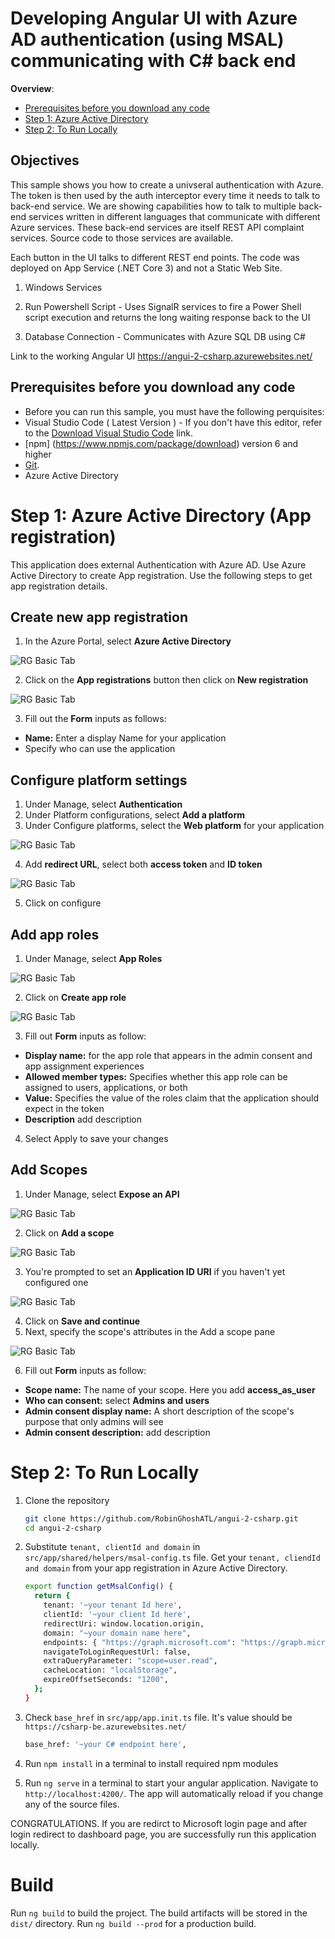 # Developing Angular UI with Azure AD authentication (using MSAL) communicating with C# back end

<!-- TOC -->
**Overview**: 

- [Prerequisites before you download any code](#prerequisites-before-you-download-any-code)
- [Step 1: Azure Active Directory](#step-1-azure-active-directory)
- [Step 2: To Run Locally](#step-2-to-run-locally)

<!-- TOC -->

## Objectives

This sample shows you how to create a univseral authentication with Azure. The token is then used by the auth interceptor every time it needs to talk to back-end service.
We are showing capabilities how to talk to multiple back-end services written in different languages that communicate with different Azure services.
These back-end services are itself REST API complaint services. Source code to those services are available.
  
Each button in the UI talks to different REST end points. The code was deployed on App Service (.NET Core 3) and not a Static Web Site.
  
   1. Windows Services 

   1. Run Powershell Script - Uses SignalR services to fire a Power Shell script execution and returns the long waiting response back to the UI 

   1. Database Connection -  Communicates with Azure SQL DB using C#
   
Link to the working Angular UI
https://angui-2-csharp.azurewebsites.net/
## Prerequisites before you download any code

* Before you can run this sample, you must have the following perquisites:
* Visual Studio Code ( Latest Version ) - If you don't have this editor, refer to the [Download Visual  Studio Code](https://code.visualstudio.com/download) link.
* [npm] (https://www.npmjs.com/package/download) version 6 and higher
* [Git](http://git-scm.com/).
* Azure Active Directory
  
# Step 1: Azure Active Directory (App registration)
This application does external Authentication with Azure AD. Use Azure Active Directory to create App registration. Use the following steps to get app registration details.
## Create new app registration

1. In the Azure Portal, select **Azure Active Directory**

![RG Basic Tab](images/1.png)
&nbsp;

2. Click on the **App registrations** button then click on **New registration**

![RG Basic Tab](images/2.png) 
&nbsp;

3. Fill out the **Form** inputs as follows:
- **Name:** Enter a display Name for your application
- Specify who can use the application

## Configure platform settings

1. Under Manage, select **Authentication**
2. Under Platform configurations, select **Add a platform**
3. Under Configure platforms, select the **Web platform** for your application

![RG Basic Tab](images/5.png) 
&nbsp;

4. Add **redirect URL**, select both **access token** and **ID token**

![RG Basic Tab](images/6.png)
&nbsp;

5. Click on configure

## Add app roles

1. Under Manage, select **App Roles**

![RG Basic Tab](images/7.png)
&nbsp;

2. Click on **Create app role**

![RG Basic Tab](images/8.png)
&nbsp;

3. Fill out **Form** inputs as follow:
- **Display name:** for the app role that appears in the admin consent and app assignment experiences
- **Allowed member types:** Specifies whether this app role can be assigned to users, applications, or both
- **Value:** Specifies the value of the roles claim that the application should expect in the token
- **Description** add description
4. Select Apply to save your changes

## Add Scopes

1. Under Manage, select **Expose an API**

![RG Basic Tab](images/9.png)
&nbsp;

2. Click on **Add a scope**

![RG Basic Tab](images/10.png)
&nbsp;

3. You're prompted to set an **Application ID URI** if you haven't yet configured one

![RG Basic Tab](images/11.png)
&nbsp;

4. Click on **Save and continue**
5. Next, specify the scope's attributes in the Add a scope pane

![RG Basic Tab](images/12.png)
&nbsp;

6. Fill out **Form** inputs as follow:
- **Scope name:** The name of your scope. Here you add **access_as_user**
- **Who can consent:** select **Admins and users**
- **Admin consent display name:** A short description of the scope's purpose that only admins will see
- **Admin consent description:** add description

# Step 2: To Run Locally
1. Clone the repository

      ```bash
      git clone https://github.com/RobinGhoshATL/angui-2-csharp.git
      cd angui-2-csharp 
      ```

2. Substitute `tenant, clientId and domain` in `src/app/shared/helpers/msal-config.ts` file.
Get your `tenant, cliendId and domain` from your app registration in Azure Active Directory.

      ```bash
      export function getMsalConfig() {
        return {
          tenant: '~your tenant Id here',
          clientId: '~your client Id here',
          redirectUri: window.location.origin,
          domain: "~your domain name here",
          endpoints: { "https://graph.microsoft.com": "https://graph.microsoft.com" },
          navigateToLoginRequestUrl: false,
          extraQueryParameter: "scope=user.read",
          cacheLocation: "localStorage",
          expireOffsetSeconds: "1200",
        };
      }
      ```   

3. Check `base_href` in `src/app/app.init.ts` file. It's value should be `https://csharp-be.azurewebsites.net/`

   ```bash
   base_href: '~your C# endpoint here',
   ```
4. Run `npm install` in a terminal to install required npm modules

5. Run `ng serve` in a terminal to start your angular application.  Navigate to `http://localhost:4200/`. The app will automatically reload if you change any of the source files.

CONGRATULATIONS. If you are redirct to Microsoft login page and after login redirect to dashboard page, you are successfully run this application locally.

# Build

Run `ng build` to build the project. The build artifacts will be stored in the `dist/` directory. Run `ng build --prod` for a production build.

